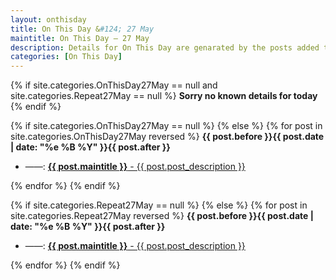 ```yaml
---
layout: onthisday
title: On This Day &#124; 27 May
maintitle: On This Day — 27 May
description: Details for On This Day are genarated by the posts added to the website so the content is subject to changes/updates over time.
categories: [On This Day]
---
```


{% if site.categories.OnThisDay27May == null and site.categories.Repeat27May == null %}
<strong>Sorry no known details for today</strong>
{% endif %}

{% if site.categories.OnThisDay27May == null %}
{% else %}
{% for post in site.categories.OnThisDay27May reversed %}
<strong>{{ post.before }}{{ post.date | date: "%e %B %Y" }}{{ post.after }}</strong>
<ul>
<li> ——: <a class="{{ post.class }}" href="{{ post.url }}"><strong>{{ post.maintitle }}</strong> - {{ post.post_description }}</a></li>
</ul>
{% endfor %}
{% endif %}

{% if site.categories.Repeat27May == null %}
{% else %}
{% for post in site.categories.Repeat27May reversed %}
<strong>{{ post.before }}{{ post.date | date: "%e %B %Y" }}{{ post.after }}</strong>
<ul>
<li> ——: <a class="{{ post.class }}" href="{{ post.url }}"><strong>{{ post.maintitle }}</strong> - {{ post.post_description }}</a></li>
</ul>
{% endfor %}
{% endif %}
